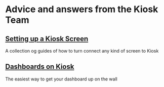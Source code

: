 # Advice and answers from the Kiosk Team

## [Setting up a Kiosk Screen](articles/screens/index)
A collection og guides of how to turn connect any kind of screen to Kiosk

## [Dashboards on Kiosk](articles/dashboards)
The easiest way to get your dashboard up on the wall

